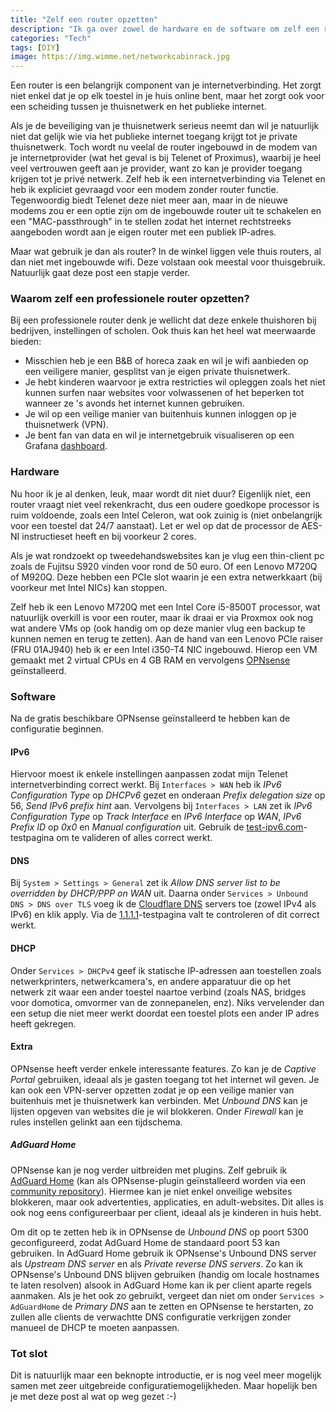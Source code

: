 ```yaml
---
title: "Zelf een router opzetten"
description: "Ik ga over zowel de hardware en de software om zelf een router ineen te knutselen. En dit is nog goedkoper dan ik dacht!"
categories: "Tech"
tags: [DIY]
image: https://img.wimme.net/networkcabinrack.jpg
---
```


Een router is een belangrijk component van je internetverbinding. Het zorgt niet enkel dat je op elk toestel in je huis online bent, maar het zorgt ook voor een scheiding tussen je thuisnetwerk en het publieke internet.

Als je de beveiliging van je thuisnetwerk serieus neemt dan wil je natuurlijk niet dat gelijk wie via het publieke internet toegang krijgt tot je private thuisnetwerk. Toch wordt nu veelal de router ingebouwd in de modem van je internetprovider (wat het geval is bij Telenet of Proximus), waarbij je heel veel vertrouwen geeft aan je provider, want zo kan je provider toegang krijgen tot je privé netwerk. Zelf heb ik een internetverbinding via Telenet en heb ik expliciet gevraagd voor een modem zonder router functie. Tegenwoordig biedt Telenet deze niet meer aan, maar in de nieuwe modems zou er een optie zijn om de ingebouwde router uit te schakelen en een "MAC-passthrough" in te stellen zodat het internet rechtstreeks aangeboden wordt aan je eigen router met een publiek IP-adres.

Maar wat gebruik je dan als router? In de winkel liggen vele thuis routers, al dan niet met ingebouwde wifi. Deze volstaan ook meestal voor thuisgebruik. Natuurlijk gaat deze post een stapje verder.

### Waarom zelf een professionele router opzetten?

Bij een professionele router denk je wellicht dat deze enkele thuishoren bij bedrijven, instellingen of scholen. Ook thuis kan het heel wat meerwaarde bieden:

* Misschien heb je een B&B of horeca zaak en wil je wifi aanbieden op een veiligere manier, gesplitst van je eigen private thuisnetwerk.
* Je hebt kinderen waarvoor je extra restricties wil opleggen zoals het niet kunnen surfen naar websites voor volwassenen of het beperken tot wanneer ze 's avonds het internet kunnen gebruiken.
* Je wil op een veilige manier van buitenhuis kunnen inloggen op je thuisnetwerk (VPN).
* Je bent fan van data en wil je internetgebruik visualiseren op een Grafana [dashboard](https://github.com/bsmithio/OPNsense-Dashboard).

### Hardware

Nu hoor ik je al denken, leuk, maar wordt dit niet duur? Eigenlijk niet, een router vraagt niet veel rekenkracht, dus een oudere goedkope processor is ruim voldoende, zoals een Intel Celeron, wat ook zuinig is (niet onbelangrijk voor een toestel dat 24/7 aanstaat). Let er wel op dat de processor de AES-NI instructieset heeft en bij voorkeur 2 cores.

Als je wat rondzoekt op tweedehandswebsites kan je vlug een thin-client pc zoals de Fujitsu S920 vinden voor rond de 50 euro. Of een Lenovo M720Q of M920Q. Deze hebben een PCIe slot waarin je een extra netwerkkaart (bij voorkeur met Intel NICs) kan stoppen.

Zelf heb ik een Lenovo M720Q met een Intel Core i5-8500T processor, wat natuurlijk overkill is voor een router, maar ik draai er via Proxmox ook nog wat andere VMs op (ook handig om op deze manier vlug een backup te kunnen nemen en terug te zetten). Aan de hand van een Lenovo PCIe raiser (FRU 01AJ940) heb ik er een Intel i350-T4 NIC ingebouwd. Hierop een VM gemaakt met 2 virtual CPUs en 4 GB RAM en vervolgens [OPNsense](https://opnsense.org/) geïnstalleerd.

### Software

Na de gratis beschikbare OPNsense geïnstalleerd te hebben kan de configuratie beginnen.

#### IPv6

Hiervoor moest ik enkele instellingen aanpassen zodat mijn Telenet internetverbinding correct werkt. Bij `Interfaces > WAN` heb ik *IPv6 Configuration Type* op *DHCPv6* gezet en onderaan *Prefix delegation size* op 56, *Send IPv6 prefix hint* aan. Vervolgens bij `Interfaces > LAN` zet ik *IPv6 Configuration Type* op *Track Interface* en *IPv6 Interface* op *WAN*, *IPv6 Prefix ID* op *0x0* en *Manual configuration* uit. Gebruik de [test-ipv6.com](https://test-ipv6.com)-testpagina om te valideren of alles correct werkt.

#### DNS

Bij `System > Settings > General` zet ik *Allow DNS server list to be overridden by DHCP/PPP on WAN* uit. Daarna onder `Services > Unbound DNS > DNS over TLS` voeg ik de [Cloudflare DNS](https://cloudflare-dns.com) servers toe (zowel IPv4 als IPv6) en klik apply. Via de [1.1.1.1](https://1.1.1.1/help)-testpagina valt te controleren of dit correct werkt.

#### DHCP

Onder `Services > DHCPv4` geef ik statische IP-adressen aan toestellen zoals netwerkprinters, netwerkcamera's, en andere apparatuur die op het netwerk zit waar een ander toestel naartoe verbind (zoals NAS, bridges voor domotica, omvormer van de zonnepanelen, enz). Niks vervelender dan een setup die niet meer werkt doordat een toestel plots een ander IP adres heeft gekregen.

#### Extra

OPNsense heeft verder enkele interessante features. Zo kan je de *Captive Portal* gebruiken, ideaal als je gasten toegang tot het internet wil geven. Je kan ook een VPN-server opzetten zodat je op een veilige manier van buitenhuis met je thuisnetwerk kan verbinden. Met *Unbound DNS* kan je lijsten opgeven van websites die je wil blokkeren. Onder *Firewall* kan je rules instellen gelinkt aan een tijdschema.

##### AdGuard Home

OPNsense kan je nog verder uitbreiden met plugins. Zelf gebruik ik [AdGuard Home](https://github.com/AdguardTeam/AdGuardHome) (kan als OPNsense-plugin geïnstalleerd worden via een [community repository](https://www.routerperformance.net/opnsense-repo/)). Hiermee kan je niet enkel onveilige websites blokkeren, maar ook advertenties, applicaties, en adult-websites. Dit alles is ook nog eens configureerbaar per client, ideaal als je kinderen in huis hebt.

Om dit op te zetten heb ik in OPNsense de *Unbound DNS* op poort 5300 geconfigureerd, zodat AdGuard Home de standaard poort 53 kan gebruiken. In AdGuard Home gebruik ik OPNsense's Unbound DNS server als *Upstream DNS server* en als *Private reverse DNS servers*. Zo kan ik OPNsense's Unbound DNS blijven gebruiken (handig om locale hostnames te laten resolven) alsook in AdGuard Home kan ik per client aparte regels aanmaken. Als je het ook zo gebruikt, vergeet dan niet om onder `Services > AdGuardHome` de *Primary DNS* aan te zetten en OPNsense te herstarten, zo zullen alle clients de verwachtte DNS configuratie verkrijgen zonder manueel de DHCP te moeten aanpassen.

### Tot slot

Dit is natuurlijk maar een beknopte introductie, er is nog veel meer mogelijk samen met zeer uitgebreide configuratiemogelijkheden. Maar hopelijk ben je met deze post al wat op weg gezet :-)
